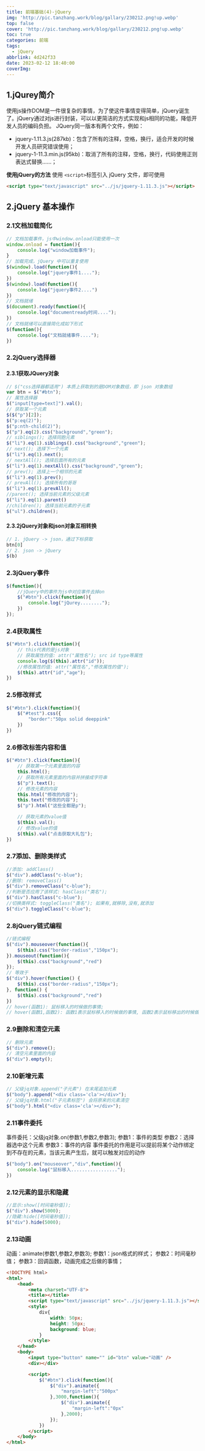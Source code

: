 ```yaml
---
title: 前端基础(4)-jQuery
img: 'http://pic.tanzhang.work/blog/gallary/230212.png!up.webp'
top: false
cover: 'http://pic.tanzhang.work/blog/gallary/230212.png!up.webp'
toc: true
categories: 前端
tags:
  - jQuery
abbrlink: 4d242f33
date: 2023-02-12 18:40:00
coverImg:
---
```

## 1.jQurey简介

使用js操作DOM是一件很复杂的事情，为了使这件事情变得简单，jQuery诞生了。jQuery通过对js进行封装，可以以更简洁的方式实现和js相同的功能，降低开发人员的编码负担。
JQuery同一版本有两个文件，例如：

- jquery-1.11.3.js(287kb)：包含了所有的注释，空格，换行，适合开发的时候开发人员研究错误使用；
- jquery-1-11.3.min.js(95kb)：取消了所有的注释，空格，换行，代码使用正则表达式替换......；

**使用jQuery的方法**
使用 `<script>`标签引入 jQuery 文件，即可使用

```html
<script type="text/javascript" src="../js/jquery-1.11.3.js"></script>
```

## 2.jQuery 基本操作

### 2.1文档加载简化

```javascript
// 文档加载事件，js中window.onload只能使用一次
window.onload = function(){
	console.log("window加载事件");
}
// 加载完成，jQuery 中可以重复使用
$(window).load(function(){
	console.log("jquery事件1....");
})
$(window).load(function(){
	console.log("jquery事件2....")
})
// 文档就绪
$(document).ready(function(){
	console.log("documentready时间....");
})
// 文档就绪可以直接简化成如下形式
$(function(){
	console.log("文档就绪事件....");
})
```

### 2.2jQuery选择器

#### 2.3.1获取JQuery对象

```javascript
// $("css选择器都适用") 本质上获取到的是DOM对象数组，即 json 对象数组
var btn = $("#btn");
// 属性选择器
$("input[type=text]").val();
// 获取某一个元素
$($("p")[2]);
$("p:eq(2)");
$("p:nth-child(2)");
$("p").eq(2).css("background","green");
// siblings(); 选择同胞元素
$("li").eq(1).siblings().css("background","green");
// next(); 选择下一个元素
$("li").eq(1).next();
// nextAll(); 选择后面所有的元素
$("li").eq(1).nextAll().css("background","green");
// prev(); 选择上一个相邻的元素
$("li").eq(1).prev();
// prevAll(); 选择所有的哥哥
$("li").eq(1).prevAll();
//parent(); 选择当前元素的父级元素
$("li").eq(1).parent()
//children(); 选择当前元素的子元素
$("ul").children();
```

#### 2.3.2jQuery对象和json对象互相转换

```javascript
// 1. jQuery -> json，通过下标获取
btn[0]
// 2. json -> jQuery
$(b)
```

### 2.3jQuery事件

```javascript
$(function(){
	//jQuery中的事件为js中对应事件去掉on
	$("#btn").click(function(){
		console.log("jQurey........");
	})
});
```

### 2.4获取属性

```javascript
$("#btn").click(function(){
	// this代表的是js对象
	// 获取属性的值: attr("属性名"); src id type等属性
	console.log($(this).attr("id"));
	//修改属性的值: attr("属性名","修改属性的值");
	$(this).attr("id","age");
})
```

### 2.5修改样式

```javascript
$("#btn").click(function(){
	$("#test").css({
		"border":"50px solid deeppink"
	})
})
```

### 2.6修改标签内容和值

```javascript
$("#btn").click(function(){
	// 获取第一个元素里面的内容
	this.html();
	// 获取所有元素里面的内容并拼接成字符串
	$("p").text();
	// 修改元素的内容
	this.html("修改的内容");
	this.text("修改的内容");
	$("p").html("这些全都是p");

	// 获取元素的value值
	$(this).val();
	// 修改value的值
	$(this).val("点击获取大礼包");
})
```

### 2.7添加、删除类样式

```javascript
//添加: addClass()
$("div").addClass("c-blue");
//删除: removeClass()
$("div").removeClass("c-blue");
//判断是否应用了该样式: hasClass("类名");
$("div").hasClass("c-blue");
//切换类样式: toggleClass("类名"); 如果有,就移除,没有,就添加
$("div").toggleClass("c-blue");
```

### 2.8jQuery链式编程

```javascript
//链式编程
$("div").mouseover(function(){
	$(this).css("border-radius","150px");
}).mouseout(function(){
	$(this).css("background","red")
});
// 等效于
$("div").hover(function() {
	$(this).css("border-radius","150px");
}, function() {
	$(this).css("background","red")
})
// hover(函数1): 鼠标移入的时候做的事情;
// hover(函数1,函数2): 函数1表示鼠标移入的时候做的事情, 函数2表示鼠标移出的时候做的事情;
```

### 2.9删除和清空元素

```javascript
// 删除元素
$("div").remove();
// 清空元素里面的内容
$("div").empty();
```

### 2.10新增元素

```javascript
// 父级jq对象.append("子元素") 在末尾追加元素
$("body").append("<div class='cla'></div>");
// 父级jq对象.html("子元素标签") 会将原来的元素清空
$("body").html("<div class='cla'></div>");
```

### 2.11事件委托

事件委托：父级jq对象.on(参数1,参数2,参数3);
参数1：事件的类型
参数2：选择器选中这个元素
参数3：事件的内容
事件委托的作用是可以提前将某个动作绑定到不存在的元素，当该元素产生后，就可以触发对应的动作

```javascript
$("body").on("mouseover","div",function(){
	console.log("鼠标移入.................");
})
```

### 2.12元素的显示和隐藏

```javascript
//显示:show([时间毫秒值]);
$("div").show(5000);
//隐藏:hide([时间毫秒值]);
$("div").hide(5000);
```

### 2.13动画

动画：animate(参数1,参数2,参数3);
参数1：json格式的样式；
参数2：时间毫秒值；
参数3：回调函数，动画完成之后做的事情；

```html
<!DOCTYPE html>
<html>
	<head>
		<meta charset="UTF-8">
		<title></title>
		<script type="text/javascript" src="../js/jquery-1.11.3.js"></script>
		<style>
			div{
				width: 50px;
				height: 50px;
				background: blue;
			}
		</style>
	</head>
	<body>
		<input type="button" name="" id="btn" value="动画" />
		<div></div>

		<script>
			$("#btn").click(function(){
				$("div").animate({
					"margin-left":"500px"
				},3000,function(){
					$("div").animate({
						"margin-left":"0px"
					},2000);
				});
			})
		</script>
	</body>
</html>
```
